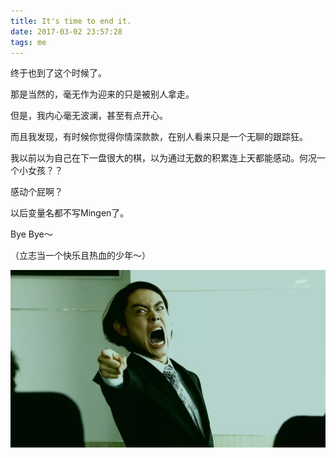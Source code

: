 ```yaml
---
title: It's time to end it.
date: 2017-03-02 23:57:28
tags: me
---
```


终于也到了这个时候了。

那是当然的，毫无作为迎来的只是被别人拿走。

但是，我内心毫无波澜，甚至有点开心。

而且我发现，有时候你觉得你情深款款，在别人看来只是一个无聊的跟踪狂。

我以前以为自己在下一盘很大的棋，以为通过无数的积累连上天都能感动。何况一个小女孩？？

感动个屁啊？

以后变量名都不写Mingen了。

Bye Bye～

（立志当一个快乐且热血的少年～）

![啊啊啊啊](/images/it-is-done/yell.JPG)
